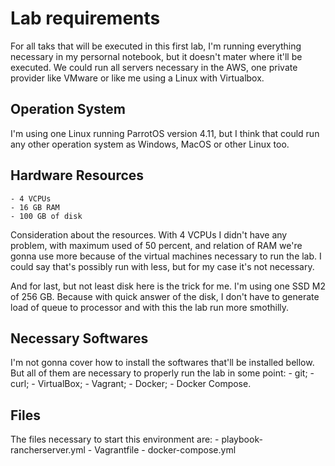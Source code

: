 # Lab requirements
For all taks that will be executed in this first lab, I'm running everything necessary in my persornal notebook, but it doesn't mater where it'll be executed. We could run all servers necessary in the AWS, one private provider like VMware or like me using a Linux with Virtualbox.

## Operation System
I'm using one Linux running ParrotOS version 4.11, but I think that could run any other operation system as Windows, MacOS or other Linux too.

## Hardware Resources
    - 4 VCPUs
    - 16 GB RAM
    - 100 GB of disk

Consideration about the resources. With 4 VCPUs I didn't have any problem, with maximum used of 50 percent, and relation of RAM we're gonna use more because of the virtual machines necessary to run the lab. I could say that's possibly run with less, but for my case it's not necessary. 

And for last, but not least disk here is the trick for me. I'm using one SSD M2 of 256 GB. Because with quick answer of the disk, I don't have to generate load of queue to processor and with this the lab run more smothilly.

## Necessary Softwares
I'm not gonna cover how to install the softwares that'll be installed bellow. But all of them are necessary to properly run the lab in some point:
    - git;
    - curl;
    - VirtualBox;
    - Vagrant;
    - Docker;
    - Docker Compose.

## Files
The files necessary to start this environment are:
    - playbook-rancherserver.yml
    - Vagrantfile
    - docker-compose.yml